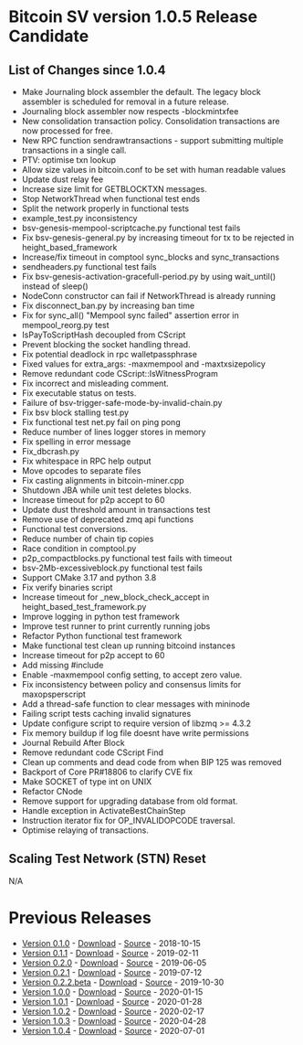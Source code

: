 # Bitcoin SV version 1.0.5 Release Candidate

## List of Changes since 1.0.4
* Make Journaling block assembler the default. The legacy block assembler is scheduled for removal in a future release.
* Journaling block assembler now respects -blockmintxfee
* New consolidation transaction policy. Consolidation transactions are now processed for free.
* New RPC function sendrawtransactions - support submitting multiple transactions in a single call.
* PTV: optimise txn lookup
* Allow size values in bitcoin.conf to be set with human readable values
* Update dust relay fee
* Increase size limit for GETBLOCKTXN messages.
* Stop NetworkThread when functional test ends
* Split the network properly in functional tests
* example_test.py inconsistency
* bsv-genesis-mempool-scriptcache.py functional test fails
* Fix bsv-genesis-general.py by increasing timeout for tx to be rejected in height_based_framework
* Increase/fix timeout in comptool sync_blocks and sync_transactions
* sendheaders.py functional test fails
* Fix bsv-genesis-activation-gracefull-period.py by using wait_until() instead of sleep()
* NodeConn constructor can fail if NetworkThread is already running
* Fix disconnect_ban.py by increasing ban time
* Fix for sync_all() "Mempool sync failed" assertion error in mempool_reorg.py test
* IsPayToScriptHash decoupled from CScript
* Prevent blocking the socket handling thread.
* Fix potential deadlock in rpc walletpassphrase
* Fixed values for extra_args: -maxmempool and -maxtxsizepolicy
* Remove redundant code CScript::IsWitnessProgram
* Fix incorrect and misleading comment.
* Fix executable status on tests.
* Failure of bsv-trigger-safe-mode-by-invalid-chain.py
* Fix bsv block stalling test.py
* Fix functional test net.py fail on ping pong
* Reduce number of lines logger stores in memory
* Fix spelling in error message
* Fix_dbcrash.py
* Fix whitespace in RPC help output
* Move opcodes to separate files
* Fix casting alignments in bitcoin-miner.cpp
* Shutdown JBA while unit test deletes blocks.
* Increase timeout for p2p accept to 60
* Update dust threshold amount in transactions test
* Remove use of deprecated zmq api functions
* Functional test conversions.
* Reduce number of chain tip copies
* Race condition in comptool.py
* p2p_compactblocks.py functional test fails with timeout
* bsv-2Mb-excessiveblock.py functional test fails
* Support CMake 3.17 and python 3.8
* Fix verify binaries script
* Increase timeout for _new_block_check_accept in height_based_test_framework.py
* Improve logging in python test framework
* Improve test runner to print currently running jobs
* Refactor Python functional test framework
* Make functional test clean up running bitcoind instances
* Increase timeout for p2p accept to 60
* Add missing #include <array>
* Enable -maxmempool config setting, to accept zero value.
* Fix inconsistency between policy and consensus limits for maxopsperscript
* Add a thread-safe function to clear messages with mininode
* Failing script tests caching invalid signatures
* Update configure script to require version of libzmq >= 4.3.2
* Fix memory buildup if log file doesnt have write permissions
* Journal Rebuild After Block
* Remove redundant code CScript Find
* Clean up comments and dead code from when BIP 125 was removed
* Backport of Core PR#18806 to clarify CVE fix
* Make SOCKET of type int on UNIX
* Refactor CNode
* Remove support for upgrading database from old format.
* Handle exception in ActivateBestChainStep
* Instruction iterator fix for OP_INVALIDOPCODE traversal.
* Optimise relaying of transactions.

## Scaling Test Network (STN) Reset
N/A

# Previous Releases
* [Version 0.1.0](release-notes-v0.1.0.md) - [Download](https://download.bitcoinsv.io/bitcoinsv/0.1.0/) - [Source](https://github.com/bitcoin-sv/bitcoin-sv/tree/v0.1.0) - 2018-10-15
* [Version 0.1.1](release-notes-v0.1.1.md) - [Download](https://download.bitcoinsv.io/bitcoinsv/0.1.1/) - [Source](https://github.com/bitcoin-sv/bitcoin-sv/tree/v0.1.1) - 2019-02-11
* [Version 0.2.0](release-notes-v0.2.0.md) - [Download](https://download.bitcoinsv.io/bitcoinsv/0.2.0/) - [Source](https://github.com/bitcoin-sv/bitcoin-sv/tree/v0.2.0) - 2019-06-05
* [Version 0.2.1](release-notes-v0.2.1.md) - [Download](https://download.bitcoinsv.io/bitcoinsv/0.2.1/) - [Source](https://github.com/bitcoin-sv/bitcoin-sv/tree/v0.2.1) - 2019-07-12
* [Version 0.2.2.beta](release-notes-v0.2.2-beta.md) - [Download](https://download.bitcoinsv.io/bitcoinsv/0.2.2.beta/) - [Source](https://github.com/bitcoin-sv/bitcoin-sv/tree/v0.2.2.beta) - 2019-10-30
* [Version 1.0.0](release-notes-v1.0.0.md) - [Download](https://download.bitcoinsv.io/bitcoinsv/1.0.0/) - [Source](https://github.com/bitcoin-sv/bitcoin-sv/tree/v1.0.0) - 2020-01-15
* [Version 1.0.1](release-notes-v1.0.1.md) - [Download](https://download.bitcoinsv.io/bitcoinsv/1.0.1/) - [Source](https://github.com/bitcoin-sv/bitcoin-sv/tree/v1.0.1) - 2020-01-28
* [Version 1.0.2](release-notes-v1.0.2.md) - [Download](https://download.bitcoinsv.io/bitcoinsv/1.0.2/) - [Source](https://github.com/bitcoin-sv/bitcoin-sv/tree/v1.0.2) - 2020-02-17
* [Version 1.0.3](release-notes-v1.0.3.md) - [Download](https://download.bitcoinsv.io/bitcoinsv/1.0.3/) - [Source](https://github.com/bitcoin-sv/bitcoin-sv/tree/v1.0.3) - 2020-04-28
* [Version 1.0.4](release-notes-v1.0.4.md) - [Download](https://download.bitcoinsv.io/bitcoinsv/1.0.4/) - [Source](https://github.com/bitcoin-sv/bitcoin-sv/tree/v1.0.4) - 2020-07-01
